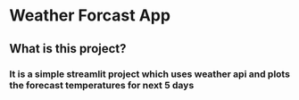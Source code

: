 # Weather Forcast App
## What is this project?
### It is a simple streamlit project which uses weather api and plots the forecast temperatures for next 5 days
